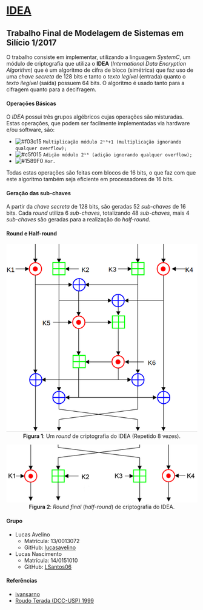 # [IDEA](https://github.com/LSantos06/SystemC_IDEA)
## Trabalho Final de Modelagem de Sistemas em Silício 1/2017
O trabalho consiste em implementar, utilizando a linguagem _SystemC_, um módulo de criptografia que utiliza o __IDEA__ (_International Data Encryption Algorithm_) que é um algoritmo de cifra de bloco (simétrica) que faz uso de uma _chave secreta_ de 128 bits e tanto o _texto legível_ (entrada) quanto o _texto ilegível_ (saída) possuem 64 bits. O algoritmo é usado tanto para a cifragem quanto para a decifragem.

#### Operações Básicas
O _IDEA_ possui três grupos algébricos cujas operações são misturadas. Estas operações, que podem ser facilmente implementadas via hardware e/ou software, são:
- ![#f03c15](https://placehold.it/15/f03c15/000000?text=+) `Multiplicação módulo 2¹⁶+1 (multiplicação ignorando qualquer overflow);`
- ![#c5f015](https://placehold.it/15/c5f015/000000?text=+) `Adição módulo 2¹⁶ (adição ignorando qualquer overflow);`
- ![#1589F0](https://placehold.it/15/1589F0/000000?text=+) `Xor.`

Todas estas operações são feitas com blocos de 16 bits, o que faz com que este algoritmo também seja eficiente em processadores de 16 bits.

#### Geração das sub-chaves
A partir da _chave secreta_ de 128 bits, são geradas 52 _sub-chaves_ de 16 bits. Cada _round_ utiliza 6 _sub-chaves_, totalizando 48 _sub-chaves_, mais 4 _sub-chaves_ são geradas para a realização do _half-round_.

#### Round e Half-round
<p align="center">
  <img src="img/IDEA_round.png">
  <br>
  <t><b>Figura 1</b>: Um <i>round</i> de criptografia do IDEA (Repetido 8 vezes).</t>
  <br>
</p>

<p align="center">
  <img src="img/IDEA_half_round.png">
  <br>
  <t><b>Figura 2</b>: <i>Round final</i> (<i>half-round</i>) de criptografia do IDEA.</t>
  <br>
</p>

#### Grupo
* Lucas Avelino
  * Matrícula: 13/0013072
  * GitHub: [lucasavelino](https://github.com/lucasavelino)
* Lucas Nascimento
  * Matrícula: 14/0151010
  * GitHub: [LSantos06](https://github.com/LSantos06)

#### Referências
* [ivansarno](https://github.com/ivansarno/IDEA-cipher)
* [Roudo Terada (DCC-USP) 1999](https://github.com/LSantos06/SystemC_IDEA/blob/master/IDEA.pdf)
